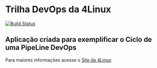# Trilha DevOps da 4Linux

<!-- Altere a Flag abaixo com sua URL do Travis -->
[![Build Status](https://travis-ci.org/graffitiMSX/DevOpsLab-HelloWorld.svg?branch=master)](https://travis-ci.org/graffitiMSX/DevOpsLab-HelloWorld)

## Aplicação criada para exemplificar o Ciclo de uma PipeLine DevOps


Para maiores informações acesse o [Site da 4Linux](https://www.4linux.com.br/cursos/devops)
